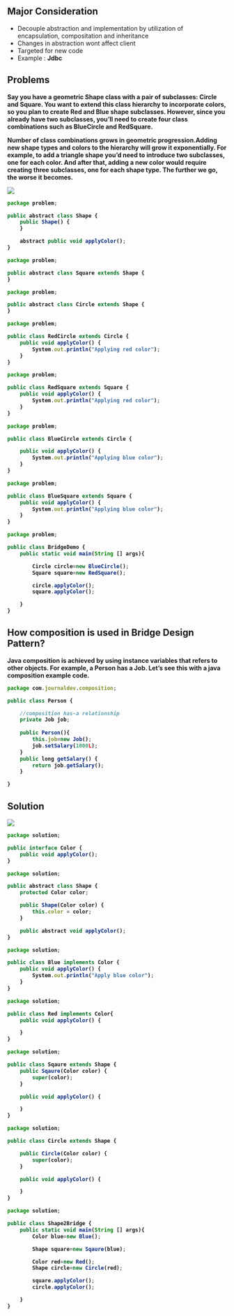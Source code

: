 ## Major Consideration ##
- Decouple abstraction and implementation by utilization of encapsulation, compositation and inheritance
- Changes in abstraction wont affect client
- Targeted for new code
- Example : <b>
Jdbc <b>

## Problems ##
Say you have a geometric Shape class with a pair of subclasses: Circle and Square. 
You want to extend this class hierarchy to incorporate colors, so you plan to create Red and Blue shape subclasses.
 However, since you already have two subclasses, you’ll need to create four class combinations such as BlueCircle and RedSquare.

Number of class combinations grows in geometric progression.Adding new shape types and colors to the hierarchy will grow it exponentially. For example, to add a triangle shape you’d need to introduce two subclasses, one for each color. And after that, adding a new color would require creating three subclasses, one for each shape type. The further we go, the worse it becomes.

<img src="Bridge-Pattern-Problem.png"/>

```js
package problem;

public abstract class Shape {
    public Shape() {
    }

    abstract public void applyColor();
}
```

```js
package problem;

public abstract class Square extends Shape {
}

```

```js
package problem;

public abstract class Circle extends Shape {
}

```
```js
package problem;

public class RedCircle extends Circle {
    public void applyColor() {
        System.out.println("Applying red color");
    }
}

```

```js
package problem;

public class RedSquare extends Square {
    public void applyColor() {
        System.out.println("Applying red color");
    }
}
```

```js
package problem;

public class BlueCircle extends Circle {

    public void applyColor() {
        System.out.println("Applying blue color");
    }
}

```

```js
package problem;

public class BlueSquare extends Square {
    public void applyColor() {
        System.out.println("Applying blue color");
    }
}

```

```js
package problem;

public class BridgeDemo {
    public static void main(String [] args){

        Circle circle=new BlueCircle();
        Square square=new RedSquare();

        circle.applyColor();
        square.applyColor();

    }
}
```

## How composition is used in Bridge Design Pattern? ##
Java composition is achieved by using instance variables that refers to other objects. 
For example, a Person has a Job. Let’s see this with a java composition example code.

```js
package com.journaldev.composition;

public class Person {

    //composition has-a relationship
    private Job job;
   
    public Person(){
        this.job=new Job();
        job.setSalary(1000L);
    }
    public long getSalary() {
        return job.getSalary();
    }

}
```

## Solution ## 
<img src="Bridge-Pattern-Solution.png"/>

```js
package solution;

public interface Color {
    public void applyColor();
}

```

```js
package solution;

public abstract class Shape {
    protected Color color;

    public Shape(Color color) {
        this.color = color;
    }

    public abstract void applyColor();
}

```

```js
package solution;

public class Blue implements Color {
    public void applyColor() {
        System.out.println("Apply blue color");
    }
}
```

```js
package solution;

public class Red implements Color{
    public void applyColor() {

    }
}

```

```js
package solution;

public class Sqaure extends Shape {
    public Sqaure(Color color) {
        super(color);
    }

    public void applyColor() {

    }
}
```

```js
package solution;

public class Circle extends Shape {

    public Circle(Color color) {
        super(color);
    }

    public void applyColor() {

    }
}

```

```js
package solution;

public class Shape2Bridge {
    public static void main(String [] args){
        Color blue=new Blue();

        Shape square=new Sqaure(blue);

        Color red=new Red();
        Shape circle=new Circle(red);

        square.applyColor();
        circle.applyColor();

    }
}

```